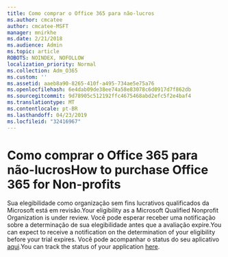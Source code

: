 ```yaml
---
title: Como comprar o Office 365 para não-lucros
ms.author: cmcatee
author: cmcatee-MSFT
manager: mnirkhe
ms.date: 2/21/2018
ms.audience: Admin
ms.topic: article
ROBOTS: NOINDEX, NOFOLLOW
localization_priority: Normal
ms.collection: Adm_O365
ms.custom: ''
ms.assetid: aaeb8a90-8265-410f-a495-734ae5e75a76
ms.openlocfilehash: 6e4dab09de38ee74a58e83078c6d0917d7f862db
ms.sourcegitcommit: 9d78905c512192ffc4675468abd2efc5f2e4baf4
ms.translationtype: MT
ms.contentlocale: pt-BR
ms.lasthandoff: 04/23/2019
ms.locfileid: "32416967"
---
```

# <a name="how-to-purchase-office-365-for-non-profits"></a><span data-ttu-id="71d33-102">Como comprar o Office 365 para não-lucros</span><span class="sxs-lookup"><span data-stu-id="71d33-102">How to purchase Office 365 for Non-profits</span></span>

<span data-ttu-id="71d33-103">Sua elegibilidade como organização sem fins lucrativos qualificados da Microsoft está em revisão.</span><span class="sxs-lookup"><span data-stu-id="71d33-103">Your eligibility as a Microsoft Qualified Nonprofit Organization is under review.</span></span> <span data-ttu-id="71d33-104">Você pode esperar receber uma notificação sobre a determinação de sua elegibilidade antes que a avaliação expire.</span><span class="sxs-lookup"><span data-stu-id="71d33-104">You can expect to receive a notification on the determination of your eligibility before your trial expires.</span></span> <span data-ttu-id="71d33-105">Você pode acompanhar o status do seu aplicativo [aqui](http://eligibilityweb.azurewebsites.net/).</span><span class="sxs-lookup"><span data-stu-id="71d33-105">You can track the status of your application [here](http://eligibilityweb.azurewebsites.net/).</span></span>
  

